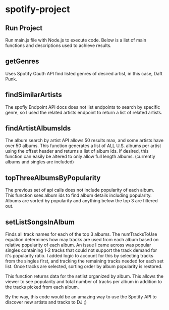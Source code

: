 # spotify-project


## Run Project
Run main.js file with Node.js to execute code.  Below is a list of main functions and descriptions used to achieve results.


## getGenres
Uses Spotify Oauth API find listed genres of desired artist, in this case, Daft Punk.

## findSimilarArtists
The spofiy Endpoint API docs does not list endpoints to search by specific genre, so I used the related artists endpoint to return a list of related artists.

## findArtistAlbumsIds	
The album search by artist API allows 50 results max, and some artists have over 50 albums.  This function generates a list of ALL U.S. albums per artist using the offset header and returns a list of album ids.  If desired, this function can easily be altered to only allow full length albums.  (currently albums and singles are included)

## topThreeAlbumsByPopularity
The previous set of api calls does not include popularity of each album. This function sses album ids to find album details including popularity.  Albums are sorted by popularity and anything below the top 3 are filtered out.

## setListSongsInAlbum
Finds all track names for each of the top 3 albums.  The numTracksToUse equation determines how may tracks are used from each album based on relative popularity of each album.  An issue I came across was popular singles containing 1-2 tracks that could not support the track demand for it's popularity ratio.  I added logic to account for this by selecting tracks from the singles first, and tracking the remaining tracks needed for each set list.  Once tracks are selected, sorting order by album popularity is restored.  

This function returns data for the setlist organized by album.  This allows the viewer to see popularity and total number of tracks per album in addition to the tracks picked from each album.



By the way, this code would be an amazing way to use the Spotify API to discover new artists and tracks to DJ ;)
